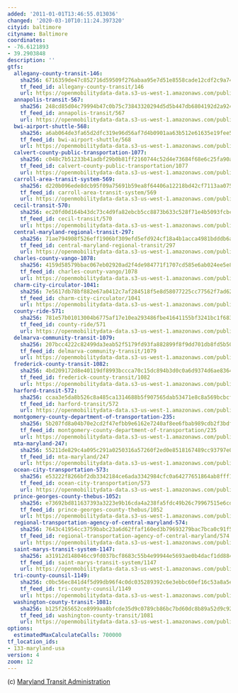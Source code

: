 ```yaml
---
added: '2011-01-01T13:46:55.013036'
changed: '2020-03-10T10:11:24.397320'
cityid: baltimore
cityname: Baltimore
coordinates:
- -76.6121893
- 39.2903848
description: ''
gtfs:
  allegany-county-transit-146:
    sha256: 6716359de47c852716d59509f276abaa95e7d51e8558cade12cdf2c9a74673d5
    tf_feed_id: allegany-county-transit/146
    url: https://openmobilitydata-data.s3-us-west-1.amazonaws.com/public/feeds/allegany-county-transit/146/20191025/gtfs.zip
  annapolis-transit-567:
    sha256: 248cd85d04c79994b47c0b75c73843320294d5d5b447db6804192d2a924d1043
    tf_feed_id: annapolis-transit/567
    url: https://openmobilitydata-data.s3-us-west-1.amazonaws.com/public/feeds/annapolis-transit/567/20190806/gtfs.zip
  bwi-airport-shuttle-568:
    sha256: a6ab064de3fa65d2dfc319e96d56af7d4b0901aa63b512e61635e19fee5a5f36
    tf_feed_id: bwi-airport-shuttle/568
    url: https://openmobilitydata-data.s3-us-west-1.amazonaws.com/public/feeds/bwi-airport-shuttle/568/20200108/gtfs.zip
  calvert-county-public-transportation-1077:
    sha256: c048c7b51233b41adbf29b0b81ff2160744c52d4e73684f68e6c25fa90aaa0e0
    tf_feed_id: calvert-county-public-transportation/1077
    url: https://openmobilitydata-data.s3-us-west-1.amazonaws.com/public/feeds/calvert-county-public-transportation/1077/20191011/gtfs.zip
  carroll-area-transit-system-569:
    sha256: d220b096ede8dcb95f09a75691b59ea8f64406a12218bd42cf7113aa075d1892
    tf_feed_id: carroll-area-transit-system/569
    url: https://openmobilitydata-data.s3-us-west-1.amazonaws.com/public/feeds/carroll-area-transit-system/569/20200203/gtfs.zip
  cecil-transit-570:
    sha256: ec20fd0d164b43dc73c4d9fa82ebcb5cc8873b633c528f71e4b5093fcbcc13a6
    tf_feed_id: cecil-transit/570
    url: https://openmobilitydata-data.s3-us-west-1.amazonaws.com/public/feeds/cecil-transit/570/20190826/gtfs.zip
  central-maryland-regional-transit-297:
    sha256: 71ae794908f526eff1906bf309efd5efd924cf18a4b1acca4981bdddb6ab5755
    tf_feed_id: central-maryland-regional-transit/297
    url: https://openmobilitydata-data.s3-us-west-1.amazonaws.com/public/feeds/central-maryland-regional-transit/297/20180527/gtfs.zip
  charles-county-vango-1078:
    sha256: 4159d58579bbac067eb02920ad2f4de984771f1707cd585e6ab024ee5e8e58e2
    tf_feed_id: charles-county-vango/1078
    url: https://openmobilitydata-data.s3-us-west-1.amazonaws.com/public/feeds/charles-county-vango/1078/20190827/gtfs.zip
  charm-city-circulator-1041:
    sha256: 7e5617db78bf882e67a0412c7af284518f5e8d58077225cc77562f7ad62655e6
    tf_feed_id: charm-city-circulator/1041
    url: https://openmobilitydata-data.s3-us-west-1.amazonaws.com/public/feeds/charm-city-circulator/1041/20190729/gtfs.zip
  county-ride-571:
    sha256: 781e57b01013004b6775af17e10ea293486fbe41641155bf3241bc1f683970e5
    tf_feed_id: county-ride/571
    url: https://openmobilitydata-data.s3-us-west-1.amazonaws.com/public/feeds/county-ride/571/20190729/gtfs.zip
  delmarva-community-transit-1079:
    sha256: 207bcc4222c82499da3eab52f5179fd93fa882899f8f9dd701db8fd5b50532b7
    tf_feed_id: delmarva-community-transit/1079
    url: https://openmobilitydata-data.s3-us-west-1.amazonaws.com/public/feeds/delmarva-community-transit/1079/20190826/gtfs.zip
  frederick-county-transit-1082:
    sha256: 4bd209172d8e40119df8993bccca70c15dc894b3d0c0a6d9374d6ae836493496
    tf_feed_id: frederick-county-transit/1082
    url: https://openmobilitydata-data.s3-us-west-1.amazonaws.com/public/feeds/frederick-county-transit/1082/20190324/gtfs.zip
  harford-transit-572:
    sha256: ccaa3e5da8b526c8a485ca1314688b5f907565dab53471e8c8a569bcbcf41195
    tf_feed_id: harford-transit/572
    url: https://openmobilitydata-data.s3-us-west-1.amazonaws.com/public/feeds/harford-transit/572/20200220/gtfs.zip
  montgomery-county-department-of-transportation-235:
    sha256: 5b207fd8a04b70e2cd2f47efbb9e6162e7240af8ee6fbab989cdb2f3bdfb8ec7
    tf_feed_id: montgomery-county-department-of-transportation/235
    url: https://openmobilitydata-data.s3-us-west-1.amazonaws.com/public/feeds/montgomery-county-department-of-transportation/235/20200107/gtfs.zip
  mta-maryland-247:
    sha256: 55211de829c4a095c291a0250316a57260f2ed0e8518167489cc93797e0405a5
    tf_feed_id: mta-maryland/247
    url: https://openmobilitydata-data.s3-us-west-1.amazonaws.com/public/feeds/mta-maryland/247/20200227/gtfs.zip
  ocean-city-transportation-573:
    sha256: e53222f8266bf2db3342184ce6ada3342984cfc0a64277651864ab8fff12bc5b
    tf_feed_id: ocean-city-transportation/573
    url: https://openmobilitydata-data.s3-us-west-1.amazonaws.com/public/feeds/ocean-city-transportation/573/20190806/gtfs.zip
  prince-georges-county-thebus-1052:
    sha256: e73692bd811637393a3223e9b16cda4a238fa5fdc49b26c79967515e6cdbd950
    tf_feed_id: prince-georges-county-thebus/1052
    url: https://openmobilitydata-data.s3-us-west-1.amazonaws.com/public/feeds/prince-georges-county-thebus/1052/20191111/gtfs.zip
  regional-transportation-agency-of-central-maryland-574:
    sha256: 7643c41954cc3759babc23a6d62ffaf160ed3b79693279bac7bca0c91f57721d
    tf_feed_id: regional-transportation-agency-of-central-maryland/574
    url: https://openmobilitydata-data.s3-us-west-1.amazonaws.com/public/feeds/regional-transportation-agency-of-central-maryland/574/20200309/gtfs.zip
  saint-marys-transit-system-1147:
    sha256: a31912d148046cc9fd037bcf8683c55b4e99944e5693ae0b4dacf1dd8848621a
    tf_feed_id: saint-marys-transit-system/1147
    url: https://openmobilitydata-data.s3-us-west-1.amazonaws.com/public/feeds/saint-marys-transit-system/1147/20191014/gtfs.zip
  tri-county-counsil-1149:
    sha256: c0bc56ec841d4f5d99db96f4c0dc035289392c6e3ebbc60ef16c53a8a5e101e1
    tf_feed_id: tri-county-counsil/1149
    url: https://openmobilitydata-data.s3-us-west-1.amazonaws.com/public/feeds/tri-county-counsil/1149/20190725/gtfs.zip
  washington-county-transit-1081:
    sha256: b125f265652ce8999aa8bfcde35d9c0789cb86bc7bd60dc8b89a52d9c92202fc
    tf_feed_id: washington-county-transit/1081
    url: https://openmobilitydata-data.s3-us-west-1.amazonaws.com/public/feeds/washington-county-transit/1081/20190827/gtfs.zip
options:
  estimatedMaxCalculateCalls: 700000
tf_location_ids:
- 133-maryland-usa
version: 4
zoom: 12
---
```


(c) [Maryland Transit Administration](http://mta.maryland.gov/)
